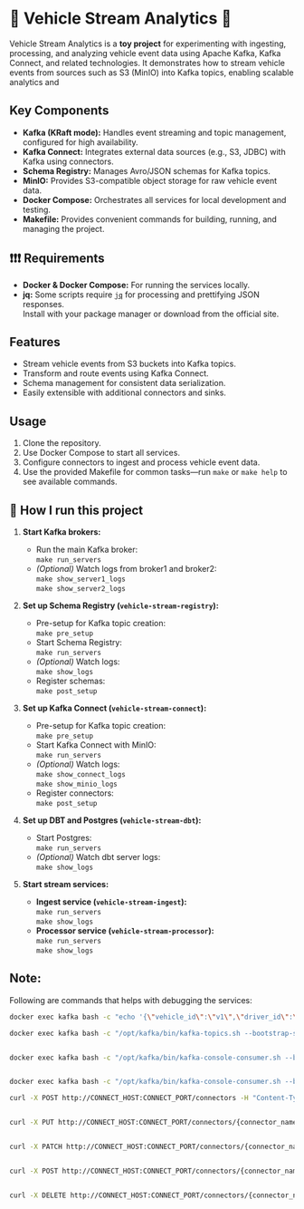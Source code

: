 # 🚕 Vehicle Stream Analytics 🚗

Vehicle Stream Analytics is a **toy project** for experimenting with ingesting, processing, and analyzing vehicle event data using Apache Kafka, Kafka Connect, and related technologies. It demonstrates how to stream vehicle events from sources such as S3 (MinIO) into Kafka topics, enabling scalable analytics and

## Key Components

- **Kafka (KRaft mode):** Handles event streaming and topic management, configured for high availability.
- **Kafka Connect:** Integrates external data sources (e.g., S3, JDBC) with Kafka using connectors.
- **Schema Registry:** Manages Avro/JSON schemas for Kafka topics.
- **MinIO:** Provides S3-compatible object storage for raw vehicle event data.
- **Docker Compose:** Orchestrates all services for local development and testing.
- **Makefile:** Provides convenient commands for building, running, and managing the project.

## ❗❗❗ Requirements

- **Docker & Docker Compose:** For running the services locally.
- **jq:** Some scripts require [`jq`](https://stedolan.github.io/jq/) for processing and prettifying JSON responses.  
  Install with your package manager or download from the official site.

## Features

- Stream vehicle events from S3 buckets into Kafka topics.
- Transform and route events using Kafka Connect.
- Schema management for consistent data serialization.
- Easily extensible with additional connectors and sinks.

## Usage

1. Clone the repository.
2. Use Docker Compose to start all services.
3. Configure connectors to ingest and process vehicle event data.
4. Use the provided Makefile for common tasks—run `make` or `make help` to see available commands.

## 🚀 How I run this project

1. **Start Kafka brokers:**
   - Run the main Kafka broker:  
     `make run_servers`
   - *(Optional)* Watch logs from broker1 and broker2:  
     `make show_server1_logs`  
     `make show_server2_logs`

2. **Set up Schema Registry (`vehicle-stream-registry`):**
   - Pre-setup for Kafka topic creation:  
     `make pre_setup`
   - Start Schema Registry:  
     `make run_servers`
   - *(Optional)* Watch logs:  
     `make show_logs`
   - Register schemas:  
     `make post_setup`

3. **Set up Kafka Connect (`vehicle-stream-connect`):**
   - Pre-setup for Kafka topic creation:  
     `make pre_setup`
   - Start Kafka Connect with MinIO:  
     `make run_servers`
   - *(Optional)* Watch logs:  
     `make show_connect_logs`  
     `make show_minio_logs`
   - Register connectors:  
     `make post_setup`

4. **Set up DBT and Postgres (`vehicle-stream-dbt`):**
   - Start Postgres:  
     `make run_servers`
   - *(Optional)* Watch dbt server logs:  
     `make show_logs`

5. **Start stream services:**
   - **Ingest service (`vehicle-stream-ingest`):**  
     `make run_servers`  
     `make show_logs`
   - **Processor service (`vehicle-stream-processor`):**  
     `make run_servers`  
     `make show_logs`


## Note:

Following are commands that helps with debugging the services:
``` bash
docker exec kafka bash -c "echo '{\"vehicle_id\":\"v1\",\"driver_id\":\"d1\",\"lat\":37.7749,\"lon\":-122.4194,\"speed\":82,\"event_time\":1690000001000}' | /opt/kafka/bin/kafka-console-producer.sh --broker-list localhost:19092 --topic vehicle-event-json --property parse.key=false --property value.serializer=org.apache.kafka.common.serialization.StringSerializer"

docker exec kafka bash -c "/opt/kafka/bin/kafka-topics.sh --bootstrap-server localhost:19092 --list"


docker exec kafka bash -c "/opt/kafka/bin/kafka-console-consumer.sh --bootstrap-server localhost:19092 --topic vehicle-event-json --from-beginning --property print.key=false --property value.deserializer=org.apache.kafka.common.serialization.StringDeserializer"


docker exec kafka bash -c "/opt/kafka/bin/kafka-console-consumer.sh --bootstrap-server localhost:19192 --topic vehicle-event-topic --from-beginning --property print.key=false --property value.deserializer=org.apache.kafka.common.serialization.StringDeserializer"

curl -X POST http://CONNECT_HOST:CONNECT_PORT/connectors -H "Content-Type: application/json" -d @connector-config.json


curl -X PUT http://CONNECT_HOST:CONNECT_PORT/connectors/{connector_name}/config -H "Content-Type: application/json" -d @updated-config.json


curl -X PATCH http://CONNECT_HOST:CONNECT_PORT/connectors/{connector_name}/config -H "Content-Type: application/json" -d @patch-config.json


curl -X POST http://CONNECT_HOST:CONNECT_PORT/connectors/{connector_name}/restart


curl -X DELETE http://CONNECT_HOST:CONNECT_PORT/connectors/{connector_name}
```
